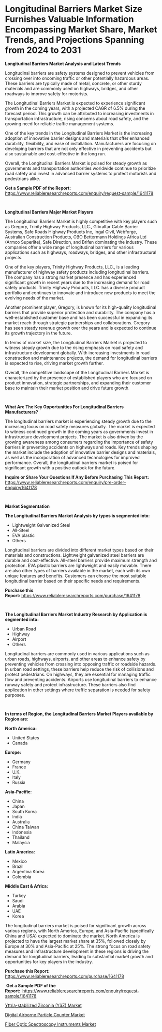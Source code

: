 <p><h1>Longitudinal Barriers Market Size Furnishes Valuable Information Encompassing Market Share, Market Trends, and Projections Spanning from 2024 to 2031</h1></p><p><strong>Longitudinal Barriers Market Analysis and Latest Trends</strong></p>
<p><p>Longitudinal barriers are safety systems designed to prevent vehicles from crossing over into oncoming traffic or other potentially hazardous areas. These barriers are typically made of metal, concrete, or other sturdy materials and are commonly used on highways, bridges, and other roadways to improve safety for motorists.</p><p>The Longitudinal Barriers Market is expected to experience significant growth in the coming years, with a projected CAGR of 6.5% during the forecast period. This growth can be attributed to increasing investments in transportation infrastructure, rising concerns about road safety, and the growing need for reliable traffic management systems.</p><p>One of the key trends in the Longitudinal Barriers Market is the increasing adoption of innovative barrier designs and materials that offer enhanced durability, flexibility, and ease of installation. Manufacturers are focusing on developing barriers that are not only effective in preventing accidents but also sustainable and cost-effective in the long run.</p><p>Overall, the Longitudinal Barriers Market is poised for steady growth as governments and transportation authorities worldwide continue to prioritize road safety and invest in advanced barrier systems to protect motorists and pedestrians alike.</p></p>
<p><strong>Get a Sample PDF of the Report:&nbsp;</strong> <a href="https://www.reliableresearchreports.com/enquiry/request-sample/1641178">https://www.reliableresearchreports.com/enquiry/request-sample/1641178</a></p>
<p>&nbsp;</p>
<p><strong>Longitudinal Barriers Major Market Players</strong></p>
<p><p>The Longitudinal Barriers Market is highly competitive with key players such as Gregory, Trinity Highway Products, LLC., Gibraltar Cable Barrier Systems, Safe Roads Highway Products Inc, Ingal Civil, Webforge, Australian Construction Products, OBO Bettermann Holdings Africa Ltd (Armco Superlite), Safe Direction, and Brifen dominating the industry. These companies offer a wide range of longitudinal barriers for various applications such as highways, roadways, bridges, and other infrastructural projects.</p><p>One of the key players, Trinity Highway Products, LLC., is a leading manufacturer of highway safety products including longitudinal barriers. The company has a strong market presence and has experienced significant growth in recent years due to the increasing demand for road safety products. Trinity Highway Products, LLC. has a diverse product portfolio and continues to innovate and introduce new products to meet the evolving needs of the market.</p><p>Another prominent player, Gregory, is known for its high-quality longitudinal barriers that provide superior protection and durability. The company has a well-established customer base and has been successful in expanding its market reach through strategic partnerships and collaborations. Gregory has seen steady revenue growth over the years and is expected to continue its growth trajectory in the future.</p><p>In terms of market size, the Longitudinal Barriers Market is projected to witness steady growth due to the rising emphasis on road safety and infrastructure development globally. With increasing investments in road construction and maintenance projects, the demand for longitudinal barriers is expected to rise, driving market growth further.</p><p>Overall, the competitive landscape of the Longitudinal Barriers Market is characterized by the presence of established players who are focused on product innovation, strategic partnerships, and expanding their customer base to maintain their market position and drive future growth.</p></p>
<p>&nbsp;</p>
<p><strong>What Are The Key Opportunities For Longitudinal Barriers Manufacturers?</strong></p>
<p><p>The longitudinal barriers market is experiencing steady growth due to the increasing focus on road safety measures globally. The market is expected to witness continued growth in the coming years as governments invest in infrastructure development projects. The market is also driven by the growing awareness among consumers regarding the importance of safety barriers in preventing accidents on highways and roads. Key trends shaping the market include the adoption of innovative barrier designs and materials, as well as the incorporation of advanced technologies for improved performance. Overall, the longitudinal barriers market is poised for significant growth with a positive outlook for the future.</p></p>
<p><strong>Inquire or Share Your Questions If Any Before Purchasing This Report:</strong> <a href="https://www.reliableresearchreports.com/enquiry/pre-order-enquiry/1641178">https://www.reliableresearchreports.com/enquiry/pre-order-enquiry/1641178</a></p>
<p>&nbsp;</p>
<p><strong>Market Segmentation</strong></p>
<p><strong>The Longitudinal Barriers Market Analysis by types is segmented into:</strong></p>
<p><ul><li>Lightweight Galvanized Steel</li><li>All-Steel</li><li>EVA plastic</li><li>Others</li></ul></p>
<p><p>Longitudinal barriers are divided into different market types based on their materials and constructions. Lightweight galvanized steel barriers are durable and cost-effective. All-steel barriers provide maximum strength and protection. EVA plastic barriers are lightweight and easily movable. There are also other types of barriers available in the market, each with its own unique features and benefits. Customers can choose the most suitable longitudinal barrier based on their specific needs and requirements.</p></p>
<p><strong>Purchase this Report:&nbsp;</strong><a href="https://www.reliableresearchreports.com/purchase/1641178">https://www.reliableresearchreports.com/purchase/1641178</a></p>
<p>&nbsp;</p>
<p><strong>The Longitudinal Barriers Market Industry Research by Application is segmented into:</strong></p>
<p><ul><li>Urban Road</li><li>Highway</li><li>Airport</li><li>Others</li></ul></p>
<p><p>Longitudinal barriers are commonly used in various applications such as urban roads, highways, airports, and other areas to enhance safety by preventing vehicles from crossing into opposing traffic or roadside hazards. In urban road settings, these barriers help reduce the risk of collisions and protect pedestrians. On highways, they are essential for managing traffic flow and preventing accidents. Airports use longitudinal barriers to enhance runway safety and protect infrastructure. These barriers also find application in other settings where traffic separation is needed for safety purposes.</p></p>
<p>&nbsp;</p>
<p><strong>In terms of Region, the Longitudinal Barriers Market Players available by Region are:</strong></p>
<p>
    <p> <strong> North America: </strong>
        <ul>
            <li>United States</li>
            <li>Canada</li>
        </ul>
        </p> 
    <p> <strong> Europe: </strong>
        <ul>
            <li>Germany</li>
            <li>France</li>
            <li>U.K.</li>
            <li>Italy</li>
            <li>Russia</li>
        </ul>
        </p> 
    <p> <strong> Asia-Pacific: </strong>
        <ul>
            <li>China</li>
            <li>Japan</li>
            <li>South Korea</li>
            <li>India</li>
            <li>Australia</li>
            <li>China Taiwan</li>
            <li>Indonesia</li>
            <li>Thailand</li>
            <li>Malaysia</li>
        </ul>
        </p> 
    <p> <strong> Latin America: </strong>
        <ul>
            <li>Mexico</li>
            <li>Brazil</li>
            <li>Argentina Korea</li>
            <li>Colombia</li>
        </ul>
        </p> 
    <p> <strong> Middle East & Africa: </strong>
        <ul>
            <li>Turkey</li>
            <li>Saudi</li>
            <li>Arabia</li>
            <li>UAE</li>
            <li>Korea</li>
        </ul>
    </p>
    </p>
<p><p>The longitudinal barriers market is poised for significant growth across various regions, with North America, Europe, and Asia-Pacific (specifically China and USA) expected to dominate the market. North America is projected to have the largest market share at 35%, followed closely by Europe at 30% and Asia-Pacific at 25%. The strong focus on road safety measures and infrastructure development in these regions is driving the demand for longitudinal barriers, leading to substantial market growth and opportunities for key players in the industry.</p></p>
<p><strong>Purchase this Report: </strong><a href="https://www.reliableresearchreports.com/purchase/1641178">https://www.reliableresearchreports.com/purchase/1641178</a></p>
<p>&nbsp;<strong>Get a Sample PDF of the Report:&nbsp;&nbsp;</strong><a href="https://www.reliableresearchreports.com/enquiry/request-sample/1641178">https://www.reliableresearchreports.com/enquiry/request-sample/1641178</a></p>
<p><strong></strong></p>
<p><p><a href="https://view.publitas.com/reportprime-1/yttria-stabilized-zirconia-ysz-market-offers-provide-insightful-data-for-the-time-period-from-2023-to-2030-and-also-provide-analysis-based-on-application-type-and-region/">Yttria-stabilized Zirconia (YSZ) Market</a></p><p><a href="https://view.publitas.com/reportprime-1/digital-airborne-particle-counter-market-a-comprehensive-report-of-its-market-share-growth-trends-2023-2030/">Digital Airborne Particle Counter Market</a></p><p><a href="https://view.publitas.com/reportprime-1/fiber-optic-spectroscopy-instruments-market-size-focuses-on-market-dynamics-in-depth-analysis-and-future-projections-of-its-market-forecasted-for-period-from-2023-to-2030/">Fiber Optic Spectroscopy Instruments Market</a></p></p>
